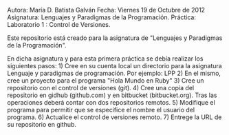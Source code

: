 
  Autora:	María D. Batista Galván
  Fecha:	Viernes 19 de Octubre de 2012
  Asignatura:	Lenguajes y Paradigmas de la Programación.
  Práctica:	Laboratorio 1 : Control de Versiones.

  Este repositorio está creado para la asignatura de "Lenguajes y Paradigmas de la Programación".

  En dicha asignatura y para esta primera práctica se debía realizar los siguientes pasos:
    1) Cree en su cuenta local un directorio para la asignatura Lenguaje y paradigmas de programación. Por ejemplo: LPP
    2) En el mismo, cree un proyecto para el programa "Hola Mundo en Ruby"
    3) Cree un repositorio con el control de versiones (git).
    4) Cree una copia del repositorio en gidhub (github.com) y en bitbucket (bitbucket.org). Tras las operaciones deberá contar con dos repositorios remotos.
    5) Modifique el programa para permitir que se especifice el nombre el usuario del programa.
    6) Actualice el  control de versiones remoto.
    7) Entrege  la URL de su repositorio en github.


